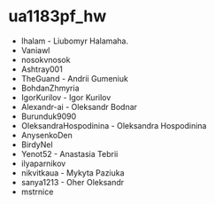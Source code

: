 # ua1183pf_hw

- lhalam - Liubomyr Halamaha. 
- Vaniawl
- nosokvnosok
- Ashtray001
- TheGuand - Andrii Gumeniuk
- BohdanZhmyria
- IgorKurilov - Igor Kurilov
- Alexandr-ai - Oleksandr Bodnar
- Burunduk9090
- OleksandraHospodinina - Oleksandra Hospodinina
- AnysenkoDen
- BirdyNel
- Yenot52 - Anastasia Tebrii
- ilyaparnikov
- nikvitkaua - Mykyta Paziuka
- sanya1213 - Oher Oleksandr
- mstrnice
